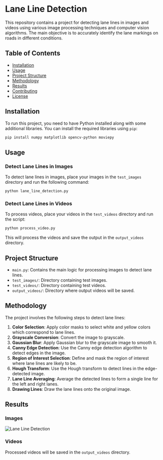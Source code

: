 
# Lane Line Detection

This repository contains a project for detecting lane lines in images and videos using various image processing techniques and computer vision algorithms. The main objective is to accurately identify the lane markings on roads in different conditions.

## Table of Contents
- [Installation](#installation)
- [Usage](#usage)
- [Project Structure](#project-structure)
- [Methodology](#methodology)
- [Results](#results)
- [Contributing](#contributing)
- [License](#license)

## Installation

To run this project, you need to have Python installed along with some additional libraries. You can install the required libraries using `pip`:

```bash
pip install numpy matplotlib opencv-python moviepy
```

## Usage

### Detect Lane Lines in Images

To detect lane lines in images, place your images in the `test_images` directory and run the following command:

```python
python lane_line_detection.py
```

### Detect Lane Lines in Videos

To process videos, place your videos in the `test_videos` directory and run the script:

```python
python process_video.py
```

This will process the videos and save the output in the `output_videos` directory.

## Project Structure

- `main.py`: Contains the main logic for processing images to detect lane lines.
- `test_images/`: Directory containing test images.
- `test_videos/`: Directory containing test videos.
- `output_videos/`: Directory where output videos will be saved.

## Methodology

The project involves the following steps to detect lane lines:

1. **Color Selection**: Apply color masks to select white and yellow colors which correspond to lane lines.
2. **Grayscale Conversion**: Convert the image to grayscale.
3. **Gaussian Blur**: Apply Gaussian blur to the grayscale image to smooth it.
4. **Canny Edge Detection**: Use the Canny edge detection algorithm to detect edges in the image.
5. **Region of Interest Selection**: Define and mask the region of interest where lane lines are likely to be.
6. **Hough Transform**: Use the Hough transform to detect lines in the edge-detected image.
7. **Lane Line Averaging**: Average the detected lines to form a single line for the left and right lanes.
8. **Drawing Lines**: Draw the lane lines onto the original image.

## Results

### Images
![Lane Line Detection](results/image_results.png)

### Videos
Processed videos will be saved in the `output_videos` directory.
